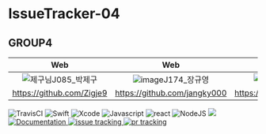 # IssueTracker-04

## GROUP4

|                            Web                         |                            Web                         |                            Web                         |                            iOS                         |                            iOS                         |
| :---------------------------------------------------: | :---------------------------------------------------: | :--------------------------------------------------: | :--------------------------------------------------: | :--------------------------------------------------: |
| ![제구님](https://user-images.githubusercontent.com/61405355/97565356-70992c80-1a29-11eb-9a76-b9a22ecc1ba2.png)J085_박제구 | ![image](https://user-images.githubusercontent.com/61405355/97565776-91fa1880-1a29-11eb-97fa-34f2acb4324c.png)J174_장규영 | ![준영님](https://user-images.githubusercontent.com/61405355/97566084-a50ce880-1a29-11eb-9502-bdeb2c495dfb.png)J176_장준영 | ![동건님](https://user-images.githubusercontent.com/61405355/97566130-b229d780-1a29-11eb-9bdb-c12f1ce24aef.png)S033_오동건 | ![병휘님](https://user-images.githubusercontent.com/61405355/97566454-d08fd300-1a29-11eb-9fe1-ebc24d9bc1d0.png)S037_윤병휘 |
|                        https://github.com/Zigje9                         |                        https://github.com/jangky000                         |                      https://github.com/JunYoung7                       |                        https://github.com/DonggeonOh                         |                        https://github.com/ByoungHwi                         |


![TravisCI](https://travis-ci.org/boostcamp-2020/IssueTracker-04.svg?branch=master)
![Swift](https://img.shields.io/badge/swift-v5.1-orange?logo=swift)
![Xcode](https://img.shields.io/badge/xcode-v12.1-blue?logo=xcode)
![Javascript](https://img.shields.io/badge/javascript-ES6+-yellow?logo=javascript)
![react](https://img.shields.io/badge/react-0.0-9cf?logo=react)
![NodeJS](https://img.shields.io/badge/node.js-v12.18.3-green?logo=node.js)
  <a href="https://github.com/boostcamp-2020/IssueTracker-04/releases" target="_blank">
    <img src="https://img.shields.io/github/v/release/boostcamp-2020/IssueTracker-04" />
  </a>
  <a href="https://github.com/boostcamp-2020/IssueTracker-04/wiki" target="_blank">
    <img alt="Documentation" src="https://img.shields.io/badge/documentation-yes-brightgreen.svg" />
  </a>
  <a href="https://github.com/boostcamp-2020/IssueTracker-04/issues">
    <img alt="issue tracking" src="https://img.shields.io/github/issues/boostcamp-2020/IssueTracker-04"/>
  </a>
  <a href="https://github.com/boostcamp-2020/IssueTracker-04/pulls">
    <img alt="pr tracking" src="https://img.shields.io/github/issues-pr/boostcamp-2020/IssueTracker-04"/>
  </a>
